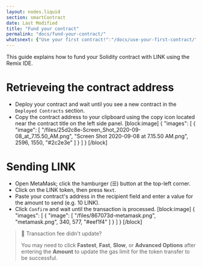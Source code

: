 ```yaml
---
layout: nodes.liquid
section: smartContract
date: Last Modified
title: "Fund your contract"
permalink: "docs/fund-your-contract/"
whatsnext: {"Use your first contract!":"/docs/use-your-first-contract/"}
---
```

This guide explains how to fund your Solidity contract with LINK using the Remix IDE.

# Retrieveing the contract address 

* Deploy your contract and wait until you see a new contract in the `Deployed Contracts` section.
* Copy the contract address to your clipboard using the copy icon located near the contract title on the left side panel.
[block:image]
{
  "images": [
    {
      "image": [
        "/files/25d2c8e-Screen_Shot_2020-09-08_at_7.15.50_AM.png",
        "Screen Shot 2020-09-08 at 7.15.50 AM.png",
        2596,
        1550,
        "#2c2e3e"
      ]
    }
  ]
}
[/block]
# Sending LINK

* Open MetaMask; click the hamburger (☰) button at the top-left corner.
* Click on the LINK token, then press `Next`.
* Paste your contract's address in the recipient field and enter a value for the amount to send (e.g. 10 LINK).
* Click `Confirm` and wait until the transaction is processed.
[block:image]
{
  "images": [
    {
      "image": [
        "/files/867073d-metamask.png",
        "metamask.png",
        340,
        577,
        "#eef1f4"
      ]
    }
  ]
}
[/block]

> 🚧 Transaction fee didn't update?
> 
> You may need to click **Fastest**, **Fast**, **Slow**, or **Advanced Options** after entering the **Amount** to update the gas limit for the token transfer to be successful.